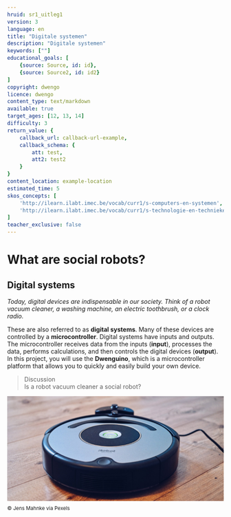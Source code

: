 ```yaml
---
hruid: sr1_uitleg1
version: 3
language: en
title: "Digitale systemen"
description: "Digitale systemen"
keywords: [""]
educational_goals: [
    {source: Source, id: id}, 
    {source: Source2, id: id2}
]
copyright: dwengo
licence: dwengo
content_type: text/markdown
available: true
target_ages: [12, 13, 14]
difficulty: 3
return_value: {
    callback_url: callback-url-example,
    callback_schema: {
        att: test,
        att2: test2
    }
}
content_location: example-location
estimated_time: 5
skos_concepts: [
    'http://ilearn.ilabt.imec.be/vocab/curr1/s-computers-en-systemen', 
    'http://ilearn.ilabt.imec.be/vocab/curr1/s-technologie-en-technieken'
]
teacher_exclusive: false
---
```

# What are social robots?
## Digital systems

*Today, digital devices are indispensable in our society. Think of a robot vacuum cleaner, a washing machine, an electric toothbrush, or a clock radio.*

These are also referred to as **digital systems**. Many of these devices are controlled by a **microcontroller**. Digital systems have inputs and outputs. The microcontroller receives data from the inputs (**input**), processes the data, performs calculations, and then controls the digital devices (**output**).  
In this project, you will use the **Dwenguino**, which is a microcontroller platform that allows you to quickly and easily build your own device.

> Discussion<br>Is a robot vacuum cleaner a social robot?

![© Jens Mahnke via Pexels](embed/stofzuiger.png "© Jens Mahnke via Pexels")
<sub>© Jens Mahnke via Pexels</sub>